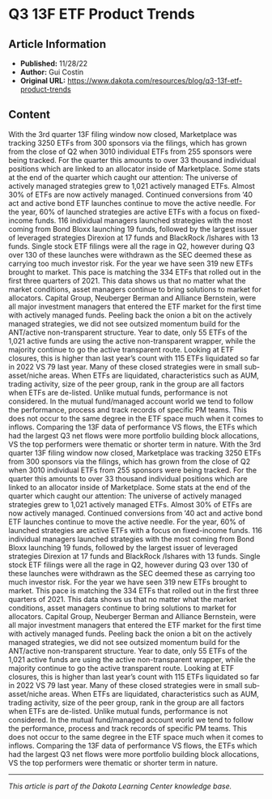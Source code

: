 # Q3 13F ETF Product Trends

## Article Information
- **Published:** 11/28/22
- **Author:** Gui Costin
- **Original URL:** https://www.dakota.com/resources/blog/q3-13f-etf-product-trends

## Content

With the 3rd quarter 13F filing window now closed, Marketplace was tracking 3250 ETFs from 300 sponsors via the filings, which has grown from the close of Q2 when 3010 individual ETFs from 255 sponsors were being tracked. For the quarter this amounts to over 33 thousand individual positions which are linked to an allocator inside of Marketplace. Some stats at the end of the quarter which caught our attention: The universe of actively managed strategies grew to 1,021 actively managed ETFs. Almost 30% of ETFs are now actively managed. Continued conversions from ’40 act and active bond ETF launches continue to move the active needle. For the year, 60% of launched strategies are active ETFs with a focus on fixed-income funds. 116 individual managers launched strategies with the most coming from Bond Bloxx launching 19 funds, followed by the largest issuer of leveraged strategies Direxion at 17 funds and BlackRock /Ishares with 13 funds. Single stock ETF filings were all the rage in Q2, however during Q3 over 130 of these launches were withdrawn as the SEC deemed these as carrying too much investor risk. For the year we have seen 319 new ETFs brought to market. This pace is matching the 334 ETFs that rolled out in the first three quarters of 2021. This data shows us that no matter what the market conditions, asset managers continue to bring solutions to market for allocators. Capital Group, Neuberger Berman and Alliance Bernstein, were all major investment managers that entered the ETF market for the first time with actively managed funds. Peeling back the onion a bit on the actively managed strategies, we did not see outsized momentum build for the ANT/active non-transparent structure. Year to date, only 55 ETFs of the 1,021 active funds are using the active non-transparent wrapper, while the majority continue to go the active transparent route. Looking at ETF closures, this is higher than last year’s count with 115 ETFs liquidated so far in 2022 VS 79 last year. Many of these closed strategies were in small sub-asset/niche areas. When ETFs are liquidated, characteristics such as AUM, trading activity, size of the peer group, rank in the group are all factors when ETFs are de-listed. Unlike mutual funds, performance is not considered. In the mutual fund/managed account world we tend to follow the performance, process and track records of specific PM teams. This does not occur to the same degree in the ETF space much when it comes to inflows. Comparing the 13F data of performance VS flows, the ETFs which had the largest Q3 net flows were more portfolio building block allocations, VS the top performers were thematic or shorter term in nature. With the 3rd quarter 13F filing window now closed, Marketplace was tracking 3250 ETFs from 300 sponsors via the filings, which has grown from the close of Q2 when 3010 individual ETFs from 255 sponsors were being tracked. For the quarter this amounts to over 33 thousand individual positions which are linked to an allocator inside of Marketplace. Some stats at the end of the quarter which caught our attention: The universe of actively managed strategies grew to 1,021 actively managed ETFs. Almost 30% of ETFs are now actively managed. Continued conversions from ’40 act and active bond ETF launches continue to move the active needle. For the year, 60% of launched strategies are active ETFs with a focus on fixed-income funds. 116 individual managers launched strategies with the most coming from Bond Bloxx launching 19 funds, followed by the largest issuer of leveraged strategies Direxion at 17 funds and BlackRock /Ishares with 13 funds. Single stock ETF filings were all the rage in Q2, however during Q3 over 130 of these launches were withdrawn as the SEC deemed these as carrying too much investor risk. For the year we have seen 319 new ETFs brought to market. This pace is matching the 334 ETFs that rolled out in the first three quarters of 2021. This data shows us that no matter what the market conditions, asset managers continue to bring solutions to market for allocators. Capital Group, Neuberger Berman and Alliance Bernstein, were all major investment managers that entered the ETF market for the first time with actively managed funds. Peeling back the onion a bit on the actively managed strategies, we did not see outsized momentum build for the ANT/active non-transparent structure. Year to date, only 55 ETFs of the 1,021 active funds are using the active non-transparent wrapper, while the majority continue to go the active transparent route. Looking at ETF closures, this is higher than last year’s count with 115 ETFs liquidated so far in 2022 VS 79 last year. Many of these closed strategies were in small sub-asset/niche areas. When ETFs are liquidated, characteristics such as AUM, trading activity, size of the peer group, rank in the group are all factors when ETFs are de-listed. Unlike mutual funds, performance is not considered. In the mutual fund/managed account world we tend to follow the performance, process and track records of specific PM teams. This does not occur to the same degree in the ETF space much when it comes to inflows. Comparing the 13F data of performance VS flows, the ETFs which had the largest Q3 net flows were more portfolio building block allocations, VS the top performers were thematic or shorter term in nature.

---

*This article is part of the Dakota Learning Center knowledge base.*